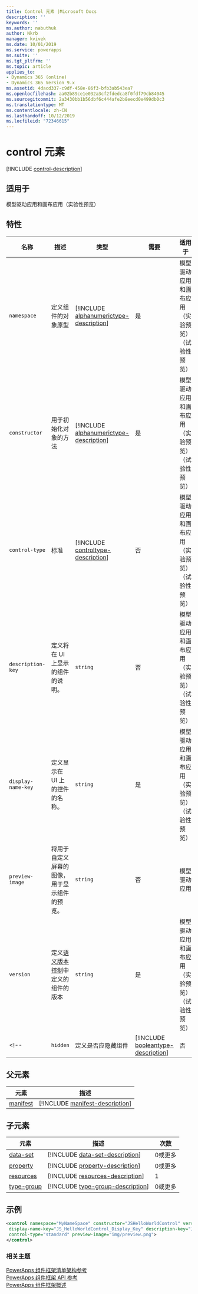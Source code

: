 ```yaml
---
title: Control 元素 |Microsoft Docs
description: ''
keywords: ''
ms.author: nabuthuk
author: Nkrb
manager: kvivek
ms.date: 10/01/2019
ms.service: powerapps
ms.suite: ''
ms.tgt_pltfrm: ''
ms.topic: article
applies_to:
- Dynamics 365 (online)
- Dynamics 365 Version 9.x
ms.assetid: 4dacd337-c9df-458e-86f3-bfb3ab543ea7
ms.openlocfilehash: aa02b89ce1e032a3cf2fdedca8f0fdf79cb84045
ms.sourcegitcommit: 2a3430bb1b56dbf6c444afe2b8eecd0e499db0c3
ms.translationtype: MT
ms.contentlocale: zh-CN
ms.lasthandoff: 10/12/2019
ms.locfileid: "72346615"
---
```

# <a name="control-element"></a>control 元素

[!INCLUDE [control-description](includes/control-description.md)]

## <a name="available-for"></a>适用于

模型驱动应用和画布应用（实验性预览）

## <a name="attributes"></a>特性

|名称|描述|类型|需要|适用于|
|--|--|--|--|--------|
|`namespace`|定义组件的对象原型|[!INCLUDE [alphanumerictype-description](includes/alphanumerictype-description.md)]|是|模型驱动应用和画布应用（实验预览）（试验性预览）|
|`constructor`|用于初始化对象的方法|[!INCLUDE [alphanumerictype-description](includes/alphanumerictype-description.md)]|是|模型驱动应用和画布应用（实验预览）（试验性预览）|
|`control-type`|标准|[!INCLUDE [controltype-description](includes/controltype-description.md)]|否|模型驱动应用和画布应用（实验预览）（试验性预览）|
|`description-key`|定义将在 UI 上显示的组件的说明。|`string`|否|模型驱动应用和画布应用（实验预览）（试验性预览）|
|`display-name-key`|定义显示在 UI 上的控件的名称。|`string`|是|模型驱动应用和画布应用（实验预览）（试验性预览）|
|`preview-image`|将用于自定义屏幕的图像，用于显示组件的预览。|`string`|否|模型驱动应用|
|`version`|定义[语义版本控制](https://semver.org)中定义的组件的版本|`string`|是|模型驱动应用和画布应用（实验预览）（试验性预览）|
<!--|`hidden`|定义是否应隐藏组件|[!INCLUDE [booleantype-description](includes/booleantype-description.md)]| 否|模型驱动应用|-->

## <a name="parent-elements"></a>父元素

|元素|描述|
|--|--|
|[manifest](manifest.md)|[!INCLUDE [manifest-description](includes/manifest-description.md)]|

## <a name="child-elements"></a>子元素

|元素|描述|次数|
|--|--|--|
|[data-set](data-set.md)|[!INCLUDE [data-set-description](includes/data-set-description.md)]|0或更多|
|[property](property.md)|[!INCLUDE [property-description](includes/property-description.md)]|0或更多|
|[resources](resources.md)|[!INCLUDE [resources-description](includes/resources-description.md)]|1|
|[type-group](type-group.md)|[!INCLUDE [type-group-description](includes/type-group-description.md)]|0或更多|

## <a name="example"></a>示例

```xml
<control namespace="MyNameSpace" constructor="JSHelloWorldControl" version="1.0.0"
 display-name-key="JS_HelloWorldControl_Display_Key" description-key="JS_HelloWorldControl_Desc_Key"
 control-type="standard" preview-image="img/preview.png">
</control>
  ```

### <a name="related-topics"></a>相关主题

[PowerApps 组件框架清单架构参考](index.md)<br/>
[PowerApps 组件框架 API 参考](../reference/index.md)<br/>
[PowerApps 组件框架概述](../overview.md)